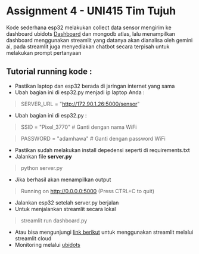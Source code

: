 # Assignment 4 - UNI415 Tim Tujuh
Kode sederhana esp32 melakukan collect data sensor mengirim ke dashboard ubidots [Dashboard](https://stem.ubidots.com/app/dashboards/public/dashboard/lvaP28Nk53BCHKAnCaAvYak4ZQhuH_SsENEs8u3-PTM?navbar=true&contextbar=false) dan mongodb atlas, lalu menampilkan dashboard menggunakan streamlit yang datanya akan dianalisa oleh gemini ai, pada streamlit juga menyediakan chatbot secara terpisah untuk melakukan prompt pertanyaan

## Tutorial running kode :
- Pastikan laptop dan esp32 berada di jaringan internet yang sama
- Ubah bagian ini di esp32.py menjadi ip laptop Anda :
> SERVER_URL =  "http://172.90.1.26:5000/sensor"
- Ubah bagian ini di esp32.py :
> SSID = "Pixel_3770"   # Ganti dengan nama WiFi

> PASSWORD = "adamhawa"  # Ganti dengan password WiFi
- Pastikan sudah melakukan install depedensi seperti di requirements.txt
- Jalankan file **server.py**
> python server.py
- Jika berhasil akan menampilkan output
> Running on http://0.0.0.0:5000 (Press CTRL+C to quit)
- Jalankan esp32 setelah server.py berjalan
- Untuk menjalankan streamlit secara lokal
> streamlit run dashboard.py
- Atau bisa mengunjungi [link berikut](https://timtujuhassignment3-em4oqdkqcdtkfpf8skflxr.streamlit.app) untuk menggunakan streamlit melalui streamlit cloud
- Monitoring melalui [ubidots](https://stem.ubidots.com/app/dashboards/public/dashboard/lvaP28Nk53BCHKAnCaAvYak4ZQhuH_SsENEs8u3-PTM?navbar=true&contextbar=false)